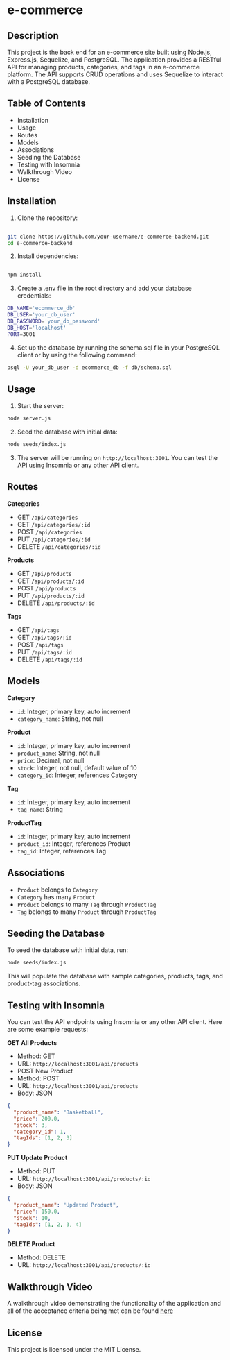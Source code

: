# e-commerce

## Description

This project is the back end for an e-commerce site built using Node.js, Express.js, Sequelize, and PostgreSQL. The application provides a RESTful API for managing products, categories, and tags in an e-commerce platform. The API supports CRUD operations and uses Sequelize to interact with a PostgreSQL database.

## Table of Contents

- Installation
- Usage
- Routes
- Models
- Associations
- Seeding the Database
- Testing with Insomnia
- Walkthrough Video
- License

## Installation

1. Clone the repository:

```bash

git clone https://github.com/your-username/e-commerce-backend.git
cd e-commerce-backend
```

2. Install dependencies:

```bash

npm install
```

3. Create a .env file in the root directory and add your database credentials:

```bash
DB_NAME='ecommerce_db'
DB_USER='your_db_user'
DB_PASSWORD='your_db_password'
DB_HOST='localhost'
PORT=3001
```

4. Set up the database by running the schema.sql file in your PostgreSQL client or by using the following command:

```bash
psql -U your_db_user -d ecommerce_db -f db/schema.sql
```

## Usage

1. Start the server:

```bash
node server.js
```

2. Seed the database with initial data:

```bash
node seeds/index.js
```

3. The server will be running on `http://localhost:3001`. You can test the API using Insomnia or any other API client.

## Routes

**Categories**

- GET `/api/categories`
- GET `/api/categories/:id`
- POST `/api/categories`
- PUT `/api/categories/:id`
- DELETE `/api/categories/:id`

**Products**

- GET `/api/products`
- GET `/api/products/:id`
- POST `/api/products`
- PUT `/api/products/:id`
- DELETE `/api/products/:id`

**Tags**

- GET `/api/tags`
- GET `/api/tags/:id`
- POST `/api/tags`
- PUT `/api/tags/:id`
- DELETE `/api/tags/:id`

## Models

**Category**

- `id`: Integer, primary key, auto increment
- `category_name`: String, not null

**Product**

- `id`: Integer, primary key, auto increment
- `product_name`: String, not null
- `price`: Decimal, not null
- `stock`: Integer, not null, default value of 10
- `category_id`: Integer, references Category

**Tag**

- `id`: Integer, primary key, auto increment
- `tag_name`: String

**ProductTag**

- `id`: Integer, primary key, auto increment
- `product_id`: Integer, references Product
- `tag_id`: Integer, references Tag

## Associations

- `Product` belongs to `Category`
- `Category` has many `Product`
- `Product` belongs to many `Tag` through `ProductTag`
- `Tag` belongs to many `Product` through `ProductTag`

## Seeding the Database

To seed the database with initial data, run:

```bash
node seeds/index.js
```

This will populate the database with sample categories, products, tags, and product-tag associations.

## Testing with Insomnia

You can test the API endpoints using Insomnia or any other API client. Here are some example requests:

**GET All Products**

- Method: GET
- URL: `http://localhost:3001/api/products`
- POST New Product
- Method: POST
- URL: `http://localhost:3001/api/products`
- Body: JSON

```json
{
  "product_name": "Basketball",
  "price": 200.0,
  "stock": 3,
  "category_id": 1,
  "tagIds": [1, 2, 3]
}
```

**PUT Update Product**

- Method: PUT
- URL: `http://localhost:3001/api/products/:id`
- Body: JSON

```json
{
  "product_name": "Updated Product",
  "price": 150.0,
  "stock": 10,
  "tagIds": [1, 2, 3, 4]
}
```

**DELETE Product**

- Method: DELETE
- URL: `http://localhost:3001/api/products/:id`

## Walkthrough Video

A walkthrough video demonstrating the functionality of the application and all of the acceptance criteria being met can be found [here](https://drive.google.com/file/d/1Q1R4qqFx--K6iz42iVo2Tm1-wcVZgCvD/view?usp=drive_link)

## License

This project is licensed under the MIT License.
